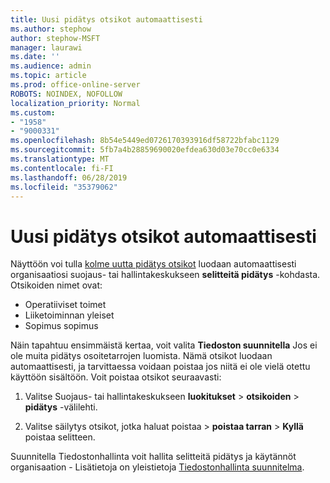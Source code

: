 ```yaml
---
title: Uusi pidätys otsikot automaattisesti
ms.author: stephow
author: stephow-MSFT
manager: laurawi
ms.date: ''
ms.audience: admin
ms.topic: article
ms.prod: office-online-server
ROBOTS: NOINDEX, NOFOLLOW
localization_priority: Normal
ms.custom:
- "1958"
- "9000331"
ms.openlocfilehash: 8b54e5449ed0726170393916df58722bfabc1129
ms.sourcegitcommit: 5fb7a4b28859690020efdea630d03e70cc0e6334
ms.translationtype: MT
ms.contentlocale: fi-FI
ms.lasthandoff: 06/28/2019
ms.locfileid: "35379062"
---
```

# <a name="new-retention-labels-created-automatically"></a>Uusi pidätys otsikot automaattisesti

Näyttöön voi tulla [kolme uutta pidätys otsikot](https://docs.microsoft.com/office365/securitycompliance/file-plan-manager#default-retention-labels-and-label-policy) luodaan automaattisesti organisaatiosi suojaus- tai hallintakeskukseen **selitteitä pidätys** -kohdasta. Otsikoiden nimet ovat:

- Operatiiviset toimet
- Liiketoiminnan yleiset
- Sopimus sopimus

Näin tapahtuu ensimmäistä kertaa, voit valita **Tiedoston suunnitella** Jos ei ole muita pidätys osoitetarrojen luomista. Nämä otsikot luodaan automaattisesti, ja tarvittaessa voidaan poistaa jos niitä ei ole vielä otettu käyttöön sisältöön. Voit poistaa otsikot seuraavasti:

1. Valitse Suojaus- tai hallintakeskukseen **luokitukset** > **otsikoiden** > **pidätys** -välilehti.

1. Valitse säilytys otsikot, jotka haluat poistaa > **poistaa tarran** > **Kyllä** poistaa selitteen.

Suunnitella Tiedostonhallinta voit hallita selitteitä pidätys ja käytännöt organisaation - Lisätietoja on yleistietoja [Tiedostonhallinta suunnitelma](https://docs.microsoft.com/office365/securitycompliance/file-plan-manager).
